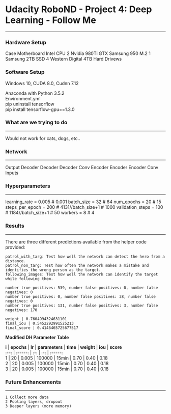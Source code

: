 # Udacity RoboND - Project 4: Deep Learning - Follow Me
---

### Hardware Setup
Case
Motherboard
Intel CPU
2 Nvidia 980Ti GTX
Samsung 950 M.2
1 Samsung 2TB SSD
4 Western Digital 4TB Hard Drivews

### Software Setup
Windows 10, CUDA 8.0, Cudnn 7.12

Anaconda with Python 3.5.2   
Environment.yml  
pip uninstall tensorflow  
pip install tensorflow-gpu==1.3.0

### What are we trying to do
---

Would not work for cats, dogs, etc..


### Network
---

Output
Decoder
Decoder
Decoder
Conv
Encoder
Encoder
Encoder
Conv
Inputs


### Hyperparameters
---
learning_rate = 0.005   # 0.001
batch_size = 32         # 64
num_epochs = 20         # 15
steps_per_epoch = 200   # 4131//batch_size+1    # 1000
validation_steps = 100   # 1184//batch_size+1   # 50
workers = 8             # 4

### Results
---
There are three different predictions available from the helper code provided:  

    patrol_with_targ: Test how well the network can detect the hero from a distance.
    patrol_non_targ: Test how often the network makes a mistake and identifies the wrong person as the target.
    following_images: Test how well the network can identify the target while following them.
    
    number true positives: 539, number false positives: 0, number false negatives: 0
    number true positives: 0, number false positives: 38, number false negatives: 0
    number true positives: 131, number false positives: 3, number false negatives: 170
    
    weight | 0.7604994324631101
    final_iou | 0.5452292991525213
    final_score | 0.4146465725677517
    
<strong>Modified DH Parameter Table</strong>

**i** | **epochs** | **lr** | **parameters** | **time** | **weight** | **iou** | **score**  
:--: | :-----: | :-: | :-: | :-----:  
1 | 20 | 0.005 | 100000 | 15min | 0.70 | 0.40 | 0.18  
2 | 20 | 0.005 | 100000 | 15min | 0.70 | 0.40 | 0.18  
3 | 20 | 0.005 | 100000 | 15min | 0.70 | 0.40 | 0.18  

### Future Enhancements
---
    1 Collect more data
    2 Pooling layers, dropout
    3 Deeper layers (more memory)
